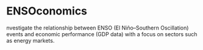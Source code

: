 # ENSOconomics
nvestigate the relationship between ENSO (El Niño–Southern Oscillation) events and economic performance (GDP data) with a focus on sectors such as energy markets.
